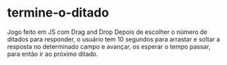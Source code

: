 # termine-o-ditado
 Jogo feito em JS com Drag and Drop
 Depois de escolher o número de ditados para responder, o usuário tem 10 segundos para arrastar e soltar a resposta no determinado campo e avançar, os esperar o tempo passar, para então ir ao próximo ditado.